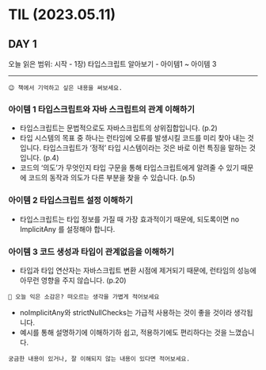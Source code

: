 # TIL (2023.05.11)

## DAY 1

오늘 읽은 범위: 시작 - 1장) 타입스크립트 알아보기 - 아이템1 ~ 아이템 3

---

```text
😉 책에서 기억하고 싶은 내용을 써보세요.
```

### 아이템 1 타입스크립트와 자바 스크립트의 관계 이해하기

- 타입스크립트는 문법적으로도 자바스크립트의 상위집합입니다. (p.2)
- 타입 시스템의 목표 중 하나는 런타임에 오류를 발생시킬 코드를 미리 찾아 내는 것입니다. 타입스크립트가 ‘정적’ 타입 시스템이라는 것은 바로 이런 특징을 말하는 것입니다. (p.4)
- 코드의 ‘의도’가 무엇인지 타입 구문을 통해 타입스크립트에게 알려줄 수 있기 때문에 코드의 동작과 의도가 다른 부분을 찾을 수 있습니다. (p.5)

### 아이템 2 타입스크립트 설정 이해하기

- 타입스크립트는 타입 정보를 가질 때 가장 효과적이기 때문에, 되도록이면 no ImplicitAny 를 설정해야 합니다.

### 아이템 3 코드 생성과 타입이 관계없음을 이해하기

- 타입과 타입 연산자는 자바스크립트 변환 시점에 제거되기 때문에, 런타임의 성능에 아무런 영향을 주지 않습니다. (p.20)

```text
🤔 오늘 익은 소감은? 떠오르는 생각을 가볍게 적어보세요
```

- noImplicitAny와 strictNullChecks는 가급적 사용하는 것이 좋을 것이라 생각됩니다.
- 예시를 통해 설명하기에 이해하기하 쉽고, 적용하기에도 편리하다는 것을 느꼈습니다.

```text
궁금한 내용이 있거나, 잘 이해되지 않는 내용이 있다면 적어보세요.
```
